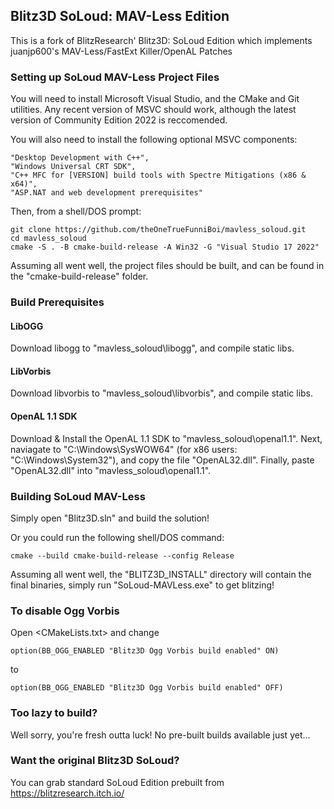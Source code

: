 ## Blitz3D SoLoud: MAV-Less Edition

This is a fork of BlitzResearch' Blitz3D: SoLoud Edition which implements juanjp600's MAV-Less/FastExt Killer/OpenAL Patches

### Setting up SoLoud MAV-Less Project Files

You will need to install Microsoft Visual Studio, and the CMake and Git utilities. Any recent version of MSVC should work, although the latest version of Community Edition 2022 is reccomended.

You will also need to install the following optional MSVC components:
``` shell
"Desktop Development with C++",
"Windows Universal CRT SDK",
"C++ MFC for [VERSION] build tools with Spectre Mitigations (x86 & x64)",
"ASP.NAT and web development prerequisites"
```

Then, from a shell/DOS prompt:

``` shell
git clone https://github.com/theOneTrueFunniBoi/mavless_soloud.git
cd mavless_soloud
cmake -S . -B cmake-build-release -A Win32 -G "Visual Studio 17 2022"
```

Assuming all went well, the project files should be built, and can be found in the "cmake-build-release" folder.

### Build Prerequisites

#### LibOGG
Download libogg to "mavless_soloud\libogg", and compile static libs.

#### LibVorbis
Download libvorbis to "mavless_soloud\libvorbis", and compile static libs.

#### OpenAL 1.1 SDK
Download & Install the OpenAL 1.1 SDK to "mavless_soloud\openal1.1".
Next, naviagate to "C:\Windows\SysWOW64\" (for x86 users: "C:\Windows\System32\"), and copy the file "OpenAL32.dll".
Finally, paste "OpenAL32.dll" into "mavless_soloud\openal1.1".

### Building SoLoud MAV-Less

Simply open "Blitz3D.sln" and build the solution!

Or you could run the following shell/DOS command:
``` shell
cmake --build cmake-build-release --config Release
```

Assuming all went well, the "BLITZ3D_INSTALL" directory will contain the final binaries, simply run "SoLoud-MAVLess.exe" to get blitzing!

### To disable Ogg Vorbis
Open <CMakeLists.txt>
and change
``` shell
option(BB_OGG_ENABLED "Blitz3D Ogg Vorbis build enabled" ON)
```
to
``` shell
option(BB_OGG_ENABLED "Blitz3D Ogg Vorbis build enabled" OFF)
```

### Too lazy to build?

Well sorry, you're fresh outta luck! No pre-built builds available just yet...

### Want the original Blitz3D SoLoud?

You can grab standard SoLoud Edition prebuilt from https://blitzresearch.itch.io/
